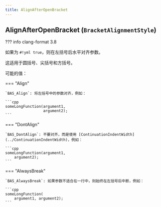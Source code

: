 ```yaml
---
title: AlignAfterOpenBracket
---
```


## AlignAfterOpenBracket (`BracketAlignmentStyle`)

??? info
    clang-format 3.8

如果为 `#!yml true`，则在左括号后水平对齐参数。

这适用于圆括号、尖括号和方括号。

可能的值：

=== "Align"

    `BAS_Align`: 将左括号中的参数对齐，例如：

    ```cpp
    someLongFunction(argument1,
                     argument2);
    ```

=== "DontAlign"

    `BAS_DontAlign`: 不要对齐，而是使用 [ContinuationIndentWidth](../ContinuationIndentWidth)，例如：

    ```cpp
    someLongFunction(argument1,
        argument2);
    ```

=== "AlwaysBreak"

    `BAS_AlwaysBreak`: 如果参数不适合在一行中，则始终在左括号后中断，例如：

    ```cpp
    someLongFunction(
        argument1, argument2);
    ```
